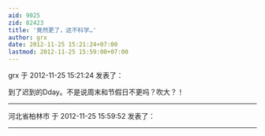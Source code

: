 ```yaml
---
aid: 9025
zid: 82423
title: '竟然更了，这不科学…'
author: grx
date: 2012-11-25 15:21:24+07:00
lastmod: 2012-11-25 15:59:00+07:00
---
```


grx 于 2012-11-25 15:21:24 发表了：

到了迟到的Dday。不是说周末和节假日不更吗？吹大？！

---------

河北省柏林市 于 2012-11-25 15:59:52 发表了：



---------

